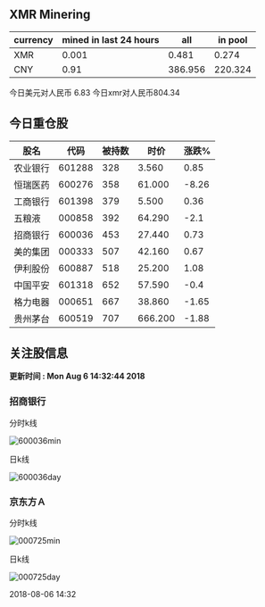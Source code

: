 ## XMR Minering

|currency|mined in last 24 hours|all|in pool|
|---|---|---|---|
|XMR|0.001|0.481|0.274|
|CNY|0.91|386.956|220.324|

今日美元对人民币 6.83	今日xmr对人民币804.34


## 今日重仓股 

|股名|代码|被持数|时价|涨跌%|
|---|---|---|---|---|
|农业银行|601288|328|3.560|0.85|
|恒瑞医药|600276|358|61.000|-8.26|
|工商银行|601398|379|5.500|0.36|
|五粮液|000858|392|64.290|-2.1|
|招商银行|600036|453|27.440|0.73|
|美的集团|000333|507|42.160|0.67|
|伊利股份|600887|518|25.200|1.08|
|中国平安|601318|652|57.590|-0.4|
|格力电器|000651|667|38.860|-1.65|
|贵州茅台|600519|707|666.200|-1.88|

## 关注股信息
**更新时间 : Mon Aug  6 14:32:44 2018**
### 招商银行 
分时k线

![600036min](http://image.sinajs.cn/newchart/min/n/sh600036.gif)

日k线

![600036day](http://image.sinajs.cn/newchart/daily/n/sh600036.gif)

### 京东方Ａ 
分时k线

![000725min](http://image.sinajs.cn/newchart/min/n/sz000725.gif)

日k线

![000725day](http://image.sinajs.cn/newchart/daily/n/sz000725.gif)

2018-08-06 14:32